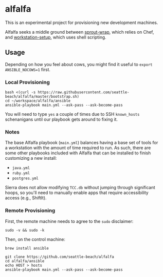 # alfalfa

This is an experimental project for provisioning new development machines.

Alfalfa seeks a middle ground between [sprout-wrap][sprout-wrap], which relies
on Chef, and [workstation-setup][workstation-setup], which uses shell
scripting.

[sprout-wrap]: https://github.com/pivotal-sprout/sprout-wrap
[workstation-setup]: https://github.com/pivotal/workstation-setup

## Usage

Depending on how you feel about cows, you might find it useful to `export
ANSIBLE_NOCOWS=1` first.

### Local Provisioning

```
bash <(curl -s https://raw.githubusercontent.com/seattle-beach/alfalfa/master/bootstrap.sh)
cd ~/workspace/alfalfa/ansible
ansible-playbook main.yml --ask-pass --ask-become-pass
```

You will need to type `yes` a couple of times due to SSH `known_hosts`
schenanigans until our playbook gets around to fixing it.

### Notes

The base Alfalfa playbook (`main.yml`) balances having a base set of tools for
a workstation with the amount of time required to run. As such, there are some
other playbooks included with Alfalfa that can be installed to finish
customizing a new install:

- `java.yml`
- `ruby.yml`
- `postgres.yml`

Sierra does not allow modifying `TCC.db` without jumping through significant
hoops, so you'll need to manually enable apps that require accessibility access
(e.g., ShiftIt).

### Remote Provisioning

First, the remote machine needs to agree to the `sudo` disclaimer:

```
sudo -v && sudo -k
```

Then, on the control machine:

```
brew install ansible

git clone https://github.com/seattle-beach/alfalfa
cd alfalfa/ansible
echo HOST > hosts
ansible-playbook main.yml --ask-pass --ask-become-pass
```
